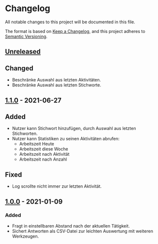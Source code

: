 # Changelog

All notable changes to this project will be documented in this file.

The format is based on [Keep a Changelog][1], and this project adheres to
[Semantic Versioning][2].

## [Unreleased]

## Changed

- Beschränke Auswahl aus letzten Aktivitäten.
- Beschränke Auswahl aus letzten Stichworte.

## [1.1.0] - 2021-06-27

## Added

- Nutzer kann Stichwort hinzufügen, durch Auswahl aus letzten Stichworten.
- Nutzer kann Statistiken zu seinen Aktivitäten abrufen:
  - Arbeitszeit Heute
  - Arbeitszeit diese Woche
  - Arbeitszeit nach Aktivität
  - Arbeitszeit nach Anzahl

## Fixed

- Log scrollte nicht immer zur letzten Aktivität.

## [1.0.0] - 2021-01-09

### Added

- Fragt in einstellbaren Abstand nach der aktuellen Tätigkeit.
- Sichert Antworten als CSV-Datei zur leichten Auswertung mit weiteren Werkzeugen.


[1]: https://keepachangelog.com/en/1.0.0/
[2]: https://semver.org/spec/v2.0.0.html
[Unreleased]: https://github.com/falkoschumann/activity-sampling-java/compare/v1.1.0...HEAD
[1.1.0]: https://github.com/falkoschumann/activity-sampling-java/compare/v1.1.0...v1.0.0
[1.0.0]: https://github.com/falkoschumann/activity-sampling-java/releases/tag/v1.0.0
